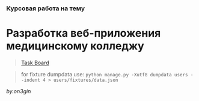 ### Курсовая работа на тему
# Разработка веб-приложения медицинскому колледжу

> [Task Board](https://miro.com/app/board/uXjVLoqocHY=/)

> for fixture dumpdata use: 
`python manage.py -Xutf8 dumpdata users --indent 4 > users/fixtures/data.json` 

*by.on3gin*
